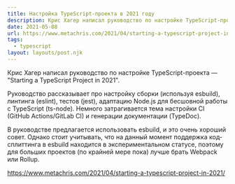```yaml
---
title: Настройка TypeScript-проекта в 2021 году
description: Крис Хагер написал руководство по настройке TypeScript-проекта
date: 2021-05-08
url: https://www.metachris.com/2021/04/starting-a-typescript-project-in-2021/
tags:
  - typescript
layout: layouts/post.njk
---
```

Крис Хагер написал руководство по настройке TypeScript-проекта — "Starting a TypeScript Project in 2021".

Руководство рассказывает про настройку сборки (используя esbuild), линтинга (eslint), тестов (jest), адаптацию Node.js для бесшовной работы с TypeScript (ts-node). Немного затрагивается тема настройки CI (GitHub Actions/GitLab CI) и генерации документации (TypeDoc).

В руководстве предлагается использовать esbuild, и это очень хороший совет. Однако стоит учитывать, что на данный момент поддержка код-сплиттинга в esbuild находится в экспериментальном статусе, поэтому для больших проектов (по крайней мере пока) лучше брать Webpack или Rollup.

https://www.metachris.com/2021/04/starting-a-typescript-project-in-2021/
